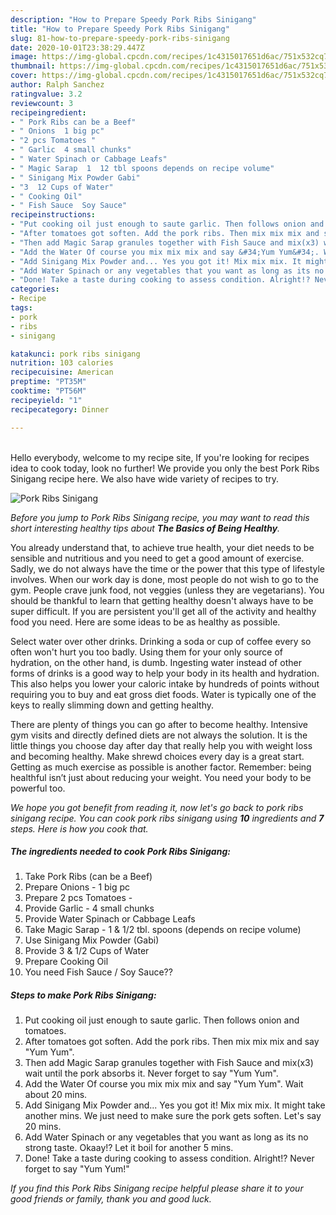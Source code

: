 ```yaml
---
description: "How to Prepare Speedy Pork Ribs Sinigang"
title: "How to Prepare Speedy Pork Ribs Sinigang"
slug: 81-how-to-prepare-speedy-pork-ribs-sinigang
date: 2020-10-01T23:38:29.447Z
image: https://img-global.cpcdn.com/recipes/1c4315017651d6ac/751x532cq70/pork-ribs-sinigang-recipe-main-photo.jpg
thumbnail: https://img-global.cpcdn.com/recipes/1c4315017651d6ac/751x532cq70/pork-ribs-sinigang-recipe-main-photo.jpg
cover: https://img-global.cpcdn.com/recipes/1c4315017651d6ac/751x532cq70/pork-ribs-sinigang-recipe-main-photo.jpg
author: Ralph Sanchez
ratingvalue: 3.2
reviewcount: 3
recipeingredient:
- " Pork Ribs can be a Beef"
- " Onions  1 big pc"
- "2 pcs Tomatoes "
- " Garlic  4 small chunks"
- " Water Spinach or Cabbage Leafs"
- " Magic Sarap  1  12 tbl spoons depends on recipe volume"
- " Sinigang Mix Powder Gabi"
- "3  12 Cups of Water"
- " Cooking Oil"
- " Fish Sauce  Soy Sauce"
recipeinstructions:
- "Put cooking oil just enough to saute garlic. Then follows onion and tomatoes."
- "After tomatoes got soften. Add the pork ribs. Then mix mix mix and say &#34;Yum Yum&#34;."
- "Then add Magic Sarap granules together with Fish Sauce and mix(x3) wait until the pork absorbs it. Never forget to say &#34;Yum Yum&#34;."
- "Add the Water Of course you mix mix mix and say &#34;Yum Yum&#34;. Wait about 20 mins."
- "Add Sinigang Mix Powder and... Yes you got it! Mix mix mix. It might take another mins. We just need to make sure the pork gets soften. Let&#39;s say 20 mins."
- "Add Water Spinach or any vegetables that you want as long as its no strong taste. Okaay!? Let it boil for another 5 mins."
- "Done! Take a taste during cooking to assess condition. Alright!? Never forget to say &#34;Yum Yum!&#34;"
categories:
- Recipe
tags:
- pork
- ribs
- sinigang

katakunci: pork ribs sinigang 
nutrition: 103 calories
recipecuisine: American
preptime: "PT35M"
cooktime: "PT56M"
recipeyield: "1"
recipecategory: Dinner

---
```

<br>
Hello everybody, welcome to my recipe site, If you're looking for recipes idea to cook today, look no further! We provide you only the best Pork Ribs Sinigang recipe here. We also have wide variety of recipes to try.
<br>


![Pork Ribs Sinigang](https://img-global.cpcdn.com/recipes/1c4315017651d6ac/751x532cq70/pork-ribs-sinigang-recipe-main-photo.jpg)

<i>Before you jump to Pork Ribs Sinigang recipe, you may want to read this short interesting healthy tips about <strong>The Basics of Being Healthy</strong>.</i>

You already understand that, to achieve true health, your diet needs to be sensible and nutritious and you need to get a good amount of exercise. Sadly, we do not always have the time or the power that this type of lifestyle involves. When our work day is done, most people do not wish to go to the gym. People crave junk food, not veggies (unless they are vegetarians). You should be thankful to learn that getting healthy doesn't always have to be super difficult. If you are persistent you'll get all of the activity and healthy food you need. Here are some ideas to be as healthy as possible.

Select water over other drinks. Drinking a soda or cup of coffee every so often won't hurt you too badly. Using them for your only source of hydration, on the other hand, is dumb. Ingesting water instead of other forms of drinks is a good way to help your body in its health and hydration. This also helps you lower your caloric intake by hundreds of points without requiring you to buy and eat gross diet foods. Water is typically one of the keys to really slimming down and getting healthy.

There are plenty of things you can go after to become healthy. Intensive gym visits and directly defined diets are not always the solution. It is the little things you choose day after day that really help you with weight loss and becoming healthy. Make shrewd choices every day is a great start. Getting as much exercise as possible is another factor. Remember: being healthful isn’t just about reducing your weight. You need your body to be powerful too. 


<i>We hope you got benefit from reading it, now let's go back to pork ribs sinigang recipe. You can cook pork ribs sinigang using <strong>10</strong> ingredients and <strong>7</strong> steps. Here is how you cook that.
</i>

##### The ingredients needed to cook Pork Ribs Sinigang:

1. Take  Pork Ribs (can be a Beef)
1. Prepare  Onions - 1 big pc
1. Prepare 2 pcs Tomatoes -
1. Provide  Garlic - 4 small chunks
1. Provide  Water Spinach or Cabbage Leafs
1. Take  Magic Sarap - 1 &amp; 1/2 tbl. spoons (depends on recipe volume)
1. Use  Sinigang Mix Powder (Gabi)
1. Provide 3 &amp; 1/2 Cups of Water
1. Prepare  Cooking Oil
1. You need  Fish Sauce / Soy Sauce??


##### Steps to make Pork Ribs Sinigang:

1. Put cooking oil just enough to saute garlic. Then follows onion and tomatoes.
1. After tomatoes got soften. Add the pork ribs. Then mix mix mix and say &#34;Yum Yum&#34;.
1. Then add Magic Sarap granules together with Fish Sauce and mix(x3) wait until the pork absorbs it. Never forget to say &#34;Yum Yum&#34;.
1. Add the Water Of course you mix mix mix and say &#34;Yum Yum&#34;. Wait about 20 mins.
1. Add Sinigang Mix Powder and... Yes you got it! Mix mix mix. It might take another mins. We just need to make sure the pork gets soften. Let&#39;s say 20 mins.
1. Add Water Spinach or any vegetables that you want as long as its no strong taste. Okaay!? Let it boil for another 5 mins.
1. Done! Take a taste during cooking to assess condition. Alright!? Never forget to say &#34;Yum Yum!&#34;


<i>If you find this Pork Ribs Sinigang recipe helpful please share it to your good friends or family, thank you and good luck.</i>
